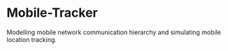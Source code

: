 # Mobile-Tracker
Modelling mobile network communication hierarchy and simulating mobile location tracking.

